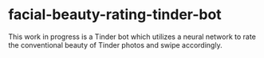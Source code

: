 # facial-beauty-rating-tinder-bot
This work in progress is a Tinder bot which utilizes a neural network to rate the conventional beauty of Tinder photos and swipe accordingly.

